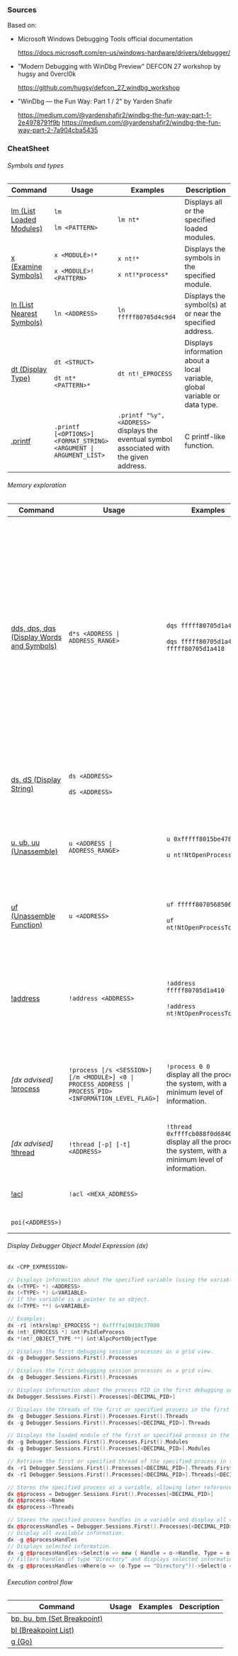 ### Sources

Based on:

  - Microsoft Windows Debugging Tools official documentation

    https://docs.microsoft.com/en-us/windows-hardware/drivers/debugger/

  - "Modern Debugging with WinDbg Preview" DEFCON 27 workshop by hugsy and
    0vercl0k

    https://github.com/hugsy/defcon_27_windbg_workshop

  - "WinDbg — the Fun Way: Part 1 / 2" by Yarden Shafir

    https://medium.com/@yardenshafir2/windbg-the-fun-way-part-1-2e4978791f9b
    https://medium.com/@yardenshafir2/windbg-the-fun-way-part-2-7a904cba5435

### CheatSheet

###### Symbols and types

| Command | Usage  | Examples | Description |
|---------|---------|---------|-------------|
| [lm (List Loaded Modules)](https://docs.microsoft.com/en-us/windows-hardware/drivers/debugger/lm--list-loaded-modules-) | `lm` <br><br> `lm <PATTERN>` | `lm nt*` | Displays all or the specified loaded modules. |
| [x (Examine Symbols)](https://docs.microsoft.com/en-us/windows-hardware/drivers/debugger/x--examine-symbols-) | `x <MODULE>!*` <br><br> `x <MODULE>!<PATTERN>` |  `x nt!*` <br><br> `x nt!*process*` | Displays the symbols in the specified module. |
| [ln (List Nearest Symbols)](https://docs.microsoft.com/en-us/windows-hardware/drivers/debugger/ln--list-nearest-symbols-) | `ln <ADDRESS>` | `ln fffff80705d4c9d4` | Displays the symbol(s) at or near the specified address. |
| [dt (Display Type)](https://docs.microsoft.com/en-us/windows-hardware/drivers/debugger/dt--display-type-) | `dt <STRUCT>` <br><br> `dt nt*<PATTERN>*` | `dt nt!_EPROCESS` | Displays information about a local variable, global variable or data type. |
| [.printf](https://docs.microsoft.com/en-us/windows-hardware/drivers/debugger/-printf) | `.printf [<OPTIONS>] <FORMAT_STRING> <ARGUMENT \| ARGUMENT_LIST>` | `.printf "%y", <ADDRESS>` <br> displays the eventual symbol associated with the given address. | C printf-like function. |

###### Memory exploration

| Command | Usage  | Examples | Description |
|---------|---------|---------|-------------|
| [dds, dps, dqs (Display Words and Symbols)](https://docs.microsoft.com/en-us/windows-hardware/drivers/debugger/dds--dps--dqs--display-words-and-symbols-) | `d*s <ADDRESS \| ADDRESS_RANGE>` | `dqs fffff80705d1a410` <br><br> `dqs fffff80705d1a410 fffff80705d1a418` | Displays the contents of memory in the given range. <br><br> The `dds` command displays `DWORD` (4 byte) values. <br><br> The `dqs` command displays `QWORD` (8 byte) values. <br><br> The `dps` command displays pointer-sized values (4 byte or 8 byte depending on the system architecture) values. |
| [ds, dS (Display String)](https://docs.microsoft.com/en-us/windows-hardware/drivers/debugger/ds--ds--display-string-) | `ds <ADDRESS>` <br><br> `dS <ADDRESS>` | | Display a `STRING` / `ANSI_STRING` (`ds`) or `UNICODE_STRING` (`dS`) strings. |
| [u, ub, uu (Unassemble)](https://docs.microsoft.com/en-us/windows-hardware/drivers/debugger/u--unassemble-) | `u <ADDRESS \| ADDRESS_RANGE>` | `u 0xfffff8015be478d0` <br><br> `u nt!NtOpenProcessToken` | Displays an assembly translation of the code at the specified memory address or range. |
| [uf (Unassemble Function)](https://docs.microsoft.com/en-us/windows-hardware/drivers/debugger/uf--unassemble-function-) | `u <ADDRESS>` | `uf fffff80705685060` <br><br> `uf nt!NtOpenProcessTokenEx` | Displays an assembly translation of the function at the specified memory address. |
| [!address](https://docs.microsoft.com/en-us/windows-hardware/drivers/debugger/-address) | `!address <ADDRESS>` | `!address fffff80705d1a410` <br><br> `!address nt!NtOpenProcessTokenEx` | Displays information on the module to which the specified address belong (module name, path and base start / end ADDRESSs).  |
| *[dx advised]* <br> [!process](https://docs.microsoft.com/en-us/windows-hardware/drivers/debugger/-process) | `!process [/s <SESSION>] [/m <MODULE>] <0 \| PROCESS_ADDRESS \| PROCESS_PID> <INFORMATION_LEVEL_FLAG>]` | `!process 0 0` <br> display all the process of the system, with a minimum level of information. | Displays information about all or the specified processes, including the `EPROCESS` block. |
| *[dx advised]* <br> [!thread](https://docs.microsoft.com/en-us/windows-hardware/drivers/debugger/-thread) | `!thread [-p] [-t] <ADDRESS>` | `!thread 0xffffcb088f0d6840` <br> display all the process of the system, with a minimum level of information. | Displays summary information about a thread, including the `ETHREAD` block. |
| [!acl](https://docs.microsoft.com/en-us/windows-hardware/drivers/debugger/-acl) | `!acl <HEXA_ADDRESS>` |  | Displays the contents of an `Access Control List (ACL)`. |
| `poi(<ADDRESS>)` | | | Dereference pointer |

###### Display Debugger Object Model Expression (dx)

```c++
dx <CPP_EXPRESSION>

// Displays information about the specified variable (using the variable address directly or the variable eventual symbol).
dx (<TYPE> *) <ADDRESS>
dx (<TYPE> *) &<VARIABLE>
// If the variable is a pointer to an object.
dx (<TYPE> **) &<VARIABLE>

// Examples:
dx -r1 (ntkrnlmp!_EPROCESS *) 0xffffa10d10c37080
dx (nt!_EPROCESS *) &nt!PsIdleProcess
dx *(nt!_OBJECT_TYPE **) &nt!AlpcPortObjectType

// Displays the first debugging session processes as a grid view.
dx -g Debugger.Sessions.First().Processes

// Displays the first debugging session processes as a grid view.
dx -g Debugger.Sessions.First().Processes

// Displays information about the process PID in the first debugging session.
dx Debugger.Sessions.First().Processes[<DECIMAL_PID>]

// Displays the threads of the first or specified process in the first debugging session processes as a grid view.
dx -g Debugger.Sessions.First().Processes.First().Threads
dx -g Debugger.Sessions.First().Processes[<DECIMAL_PID>].Threads

// Displays the loaded module of the first or specified process in the first debugging session processes as a grid view.
dx -g Debugger.Sessions.First().Processes.First().Modules
dx -g Debugger.Sessions.First().Processes[<DECIMAL_PID>].Modules

// Retrieve the first or specified thread of the specified process in the first debugging session.
dx -r1 Debugger.Sessions.First().Processes[<DECIMAL_PID>].Threads.First()
dx -r1 Debugger.Sessions.First().Processes[<DECIMAL_PID>].Threads[<DECIMAL_THREAD_ID>]

// Stores the specified process as a variable, allowing later reference to the process properties.
dx @$process = Debugger.Sessions.First().Processes[<DECIMAL_PID>]
dx @$process->Name
dx @$process->Threads

// Stores the specified process handles in a variable and display all or selected information about each handle.
dx @$processHandles = Debugger.Sessions.First().Processes[<DECIMAL_PID>].Io.Handles
// Display all available information.
dx -g @$processHandles
// Displays selected information.
dx -g @$processHandles->Select(o => new { Handle = o->Handle, Type = o->Type, ObjectName = o->ObjectName})
// Filters handles of type "Directory" and displays selected information.
dx -g @$processHandles->Where(o => (o.Type == "Directory"))->Select(o => new { Handle = o->Handle, Type = o->Type, ObjectName = o->ObjectName})
```

###### Execution control flow

| Command | Usage  | Examples | Description |
|---------|---------|---------|-------------|
| [bp, bu, bm (Set Breakpoint)](https://docs.microsoft.com/en-us/windows-hardware/drivers/debugger/bp--bu--bm--set-breakpoint-) |
| [bl (Breakpoint List)](https://docs.microsoft.com/en-us/windows-hardware/drivers/debugger/bl--breakpoint-list-) |
| [g (Go)](https://docs.microsoft.com/en-us/windows-hardware/drivers/debugger/g--go-) |
